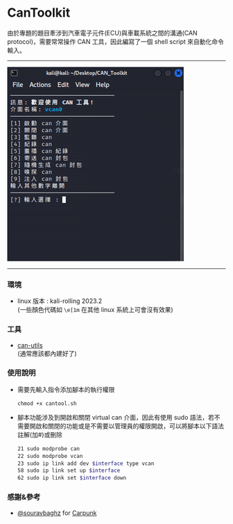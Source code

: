 # CanToolkit
由於專題的題目牽涉到汽車電子元件(ECU)與車載系統之間的溝通(CAN protocol)，需要常常操作 CAN 工具，因此編寫了一個 shell script 來自動化命令輸入。
***
![toolkit img](https://github.com/Dino65535/CAN_Toolkit/blob/e61dd21ed8aff8376daf992e30a5b84d22983d26/img/toolkit.png)
***

### 環境
* linux 版本 : kali-rolling 2023.2  
(一些顏色代碼如 `\e[1m` 在其他 linux 系統上可會沒有效果)

### 工具
* [can-utils](https://github.com/linux-can/can-utils)  
(通常應該都內建好了)

### 使用說明
* 需要先輸入指令添加腳本的執行權限
  
      chmod +x cantool.sh
  
* 腳本功能涉及到開啟和關閉 virtual can 介面，因此有使用 sudo 語法，若不需要開啟和關閉的功能或是不需要以管理員的權限開啟，可以將腳本以下語法註解(加#)或刪除
  ``` Bash
  21 sudo modprobe can
  22 sudo modprobe vcan
  23 sudo ip link add dev $interface type vcan
  58 sudo ip link set up $interface
  62 sudo ip link set $interface down
  ```
  
### 感謝&參考
* [@souravbaghz](https://github.com/souravbaghz) for [Carpunk](https://github.com/souravbaghz/Carpunk#-carpunk-v2)
